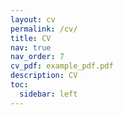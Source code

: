 ```yaml
---
layout: cv
permalink: /cv/
title: CV
nav: true
nav_order: 7
cv_pdf: example_pdf.pdf
description: CV
toc:
  sidebar: left
---
```


